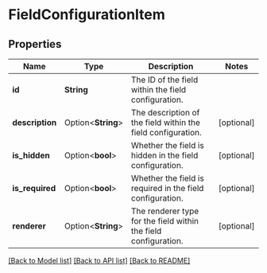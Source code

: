 # FieldConfigurationItem

## Properties

Name | Type | Description | Notes
------------ | ------------- | ------------- | -------------
**id** | **String** | The ID of the field within the field configuration. | 
**description** | Option<**String**> | The description of the field within the field configuration. | [optional]
**is_hidden** | Option<**bool**> | Whether the field is hidden in the field configuration. | [optional]
**is_required** | Option<**bool**> | Whether the field is required in the field configuration. | [optional]
**renderer** | Option<**String**> | The renderer type for the field within the field configuration. | [optional]

[[Back to Model list]](../README.md#documentation-for-models) [[Back to API list]](../README.md#documentation-for-api-endpoints) [[Back to README]](../README.md)


